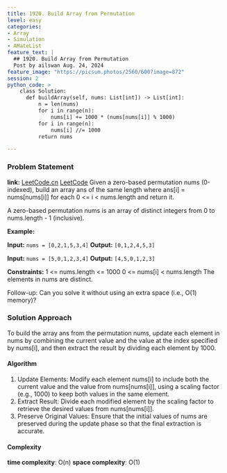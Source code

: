 ```yaml
---
title: 1920. Build Array from Permutation
level: easy
categories:
- Array
- Simulation
- AMateList
feature_text: |
  ## 1920. Build Array from Permutation
  Post by ailswan Aug. 24, 2024
feature_image: "https://picsum.photos/2560/600?image=872"
session: 2
python_code: >
    class Solution:
      def buildArray(self, nums: List[int]) -> List[int]:
          n = len(nums)
          for i in range(n):
              nums[i] += 1000 * (nums[nums[i]] % 1000)
          for i in range(n):
              nums[i] //= 1000
          return nums

---
```


### Problem Statement
**link:**
[LeetCode.cn](https://leetcode.cn/problems/build-array-from-permutation/)
[LeetCode](https://leetcode.com/build-array-from-permutation/)
Given a zero-based permutation nums (0-indexed), build an array ans of the same length where ans[i] = nums[nums[i]] for each 0 <= i < nums.length and return it.

A zero-based permutation nums is an array of distinct integers from 0 to nums.length - 1 (inclusive).

**Example:**

**Input:** `nums = [0,2,1,5,3,4]`
**Output:** `[0,1,2,4,5,3]`

**Input:** `nums = [5,0,1,2,3,4]`
**Output:** `[4,5,0,1,2,3]`

**Constraints:**
1 <= nums.length <= 1000
0 <= nums[i] < nums.length
The elements in nums are distinct.

Follow-up: Can you solve it without using an extra space (i.e., O(1) memory)?

### Solution Approach
To build the array ans from the permutation nums, update each element in nums by combining the current value and the value at the index specified by nums[i], and then extract the result by dividing each element by 1000.

#### Algorithm
1. Update Elements: Modify each element nums[i] to include both the current value and the value from nums[nums[i]], using a scaling factor (e.g., 1000) to keep both values in the same element.
2. Extract Result: Divide each modified element by the scaling factor to retrieve the desired values from nums[nums[i]].
3. Preserve Original Values: Ensure that the initial values of nums are preserved during the update phase so that the final extraction is accurate.
#### Complexity
 **time complexity**: O(n)
 **space complexity**: O(1)